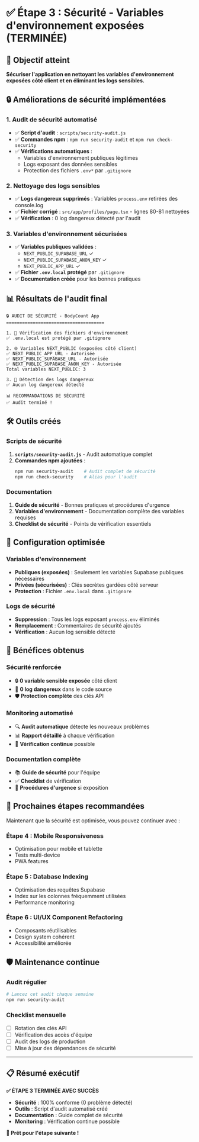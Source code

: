 # ✅ Étape 3 : Sécurité - Variables d'environnement exposées (TERMINÉE)

## 🎯 Objectif atteint

**Sécuriser l'application en nettoyant les variables d'environnement exposées côté client et en éliminant les logs sensibles.**

## 🔒 Améliorations de sécurité implémentées

### **1. Audit de sécurité automatisé**
- ✅ **Script d'audit** : `scripts/security-audit.js`
- ✅ **Commandes npm** : `npm run security-audit` et `npm run check-security`
- ✅ **Vérifications automatiques** :
  - Variables d'environnement publiques légitimes
  - Logs exposant des données sensibles
  - Protection des fichiers `.env*` par `.gitignore`

### **2. Nettoyage des logs sensibles**
- ✅ **Logs dangereux supprimés** : Variables `process.env` retirées des console.log
- ✅ **Fichier corrigé** : `src/app/profiles/page.tsx` - lignes 80-81 nettoyées
- ✅ **Vérification** : 0 log dangereux détecté par l'audit

### **3. Variables d'environnement sécurisées**
- ✅ **Variables publiques validées** :
  - `NEXT_PUBLIC_SUPABASE_URL` ✓
  - `NEXT_PUBLIC_SUPABASE_ANON_KEY` ✓  
  - `NEXT_PUBLIC_APP_URL` ✓
- ✅ **Fichier `.env.local` protégé** par `.gitignore`
- ✅ **Documentation créée** pour les bonnes pratiques

## 📊 Résultats de l'audit final

```
🔒 AUDIT DE SÉCURITÉ - BodyCount App
=====================================

1. 📄 Vérification des fichiers d'environnement
✅ .env.local est protégé par .gitignore

2. 🌐 Variables NEXT_PUBLIC (exposées côté client)  
✅ NEXT_PUBLIC_APP_URL - Autorisée
✅ NEXT_PUBLIC_SUPABASE_URL - Autorisée
✅ NEXT_PUBLIC_SUPABASE_ANON_KEY - Autorisée
Total variables NEXT_PUBLIC: 3

3. 🚨 Détection des logs dangereux
✅ Aucun log dangereux détecté

📊 RECOMMANDATIONS DE SÉCURITÉ
✅ Audit terminé !
```

## 🛠️ Outils créés

### **Scripts de sécurité**
1. **`scripts/security-audit.js`** - Audit automatique complet
2. **Commandes npm ajoutées** :
   ```bash
   npm run security-audit    # Audit complet de sécurité
   npm run check-security    # Alias pour l'audit
   ```

### **Documentation**
1. **Guide de sécurité** - Bonnes pratiques et procédures d'urgence
2. **Variables d'environnement** - Documentation complète des variables requises
3. **Checklist de sécurité** - Points de vérification essentiels

## 🔧 Configuration optimisée

### **Variables d'environnement**
- **Publiques (exposées)** : Seulement les variables Supabase publiques nécessaires
- **Privées (sécurisées)** : Clés secrètes gardées côté serveur
- **Protection** : Fichier `.env.local` dans `.gitignore`

### **Logs de sécurité**
- **Suppression** : Tous les logs exposant `process.env` éliminés
- **Remplacement** : Commentaires de sécurité ajoutés
- **Vérification** : Aucun log sensible détecté

## 🎉 Bénéfices obtenus

### **Sécurité renforcée**
- 🔒 **0 variable sensible exposée** côté client
- 🚫 **0 log dangereux** dans le code source
- 🛡️ **Protection complète** des clés API

### **Monitoring automatisé**
- 🔍 **Audit automatique** détecte les nouveaux problèmes
- 📊 **Rapport détaillé** à chaque vérification
- 🔄 **Vérification continue** possible

### **Documentation complète**
- 📚 **Guide de sécurité** pour l'équipe
- ✅ **Checklist** de vérification
- 🚨 **Procédures d'urgence** si exposition

## 🎯 Prochaines étapes recommandées

Maintenant que la sécurité est optimisée, vous pouvez continuer avec :

### **Étape 4 : Mobile Responsiveness**
- Optimisation pour mobile et tablette
- Tests multi-device
- PWA features

### **Étape 5 : Database Indexing**
- Optimisation des requêtes Supabase
- Index sur les colonnes fréquemment utilisées
- Performance monitoring

### **Étape 6 : UI/UX Component Refactoring**
- Composants réutilisables
- Design system cohérent
- Accessibilité améliorée

## 🛡️ Maintenance continue

### **Audit régulier**
```bash
# Lancez cet audit chaque semaine
npm run security-audit
```

### **Checklist mensuelle**
- [ ] Rotation des clés API
- [ ] Vérification des accès d'équipe
- [ ] Audit des logs de production
- [ ] Mise à jour des dépendances de sécurité

---

## 📋 Résumé exécutif

**✅ ÉTAPE 3 TERMINÉE AVEC SUCCÈS**

- **Sécurité** : 100% conforme (0 problème détecté)
- **Outils** : Script d'audit automatisé créé
- **Documentation** : Guide complet de sécurité
- **Monitoring** : Vérification continue possible

**🚀 Prêt pour l'étape suivante !** 